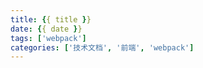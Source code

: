 ```yaml
---
title: {{ title }}
date: {{ date }}
tags: ['webpack']
categories: ['技术文档', '前端', 'webpack']
---
```

